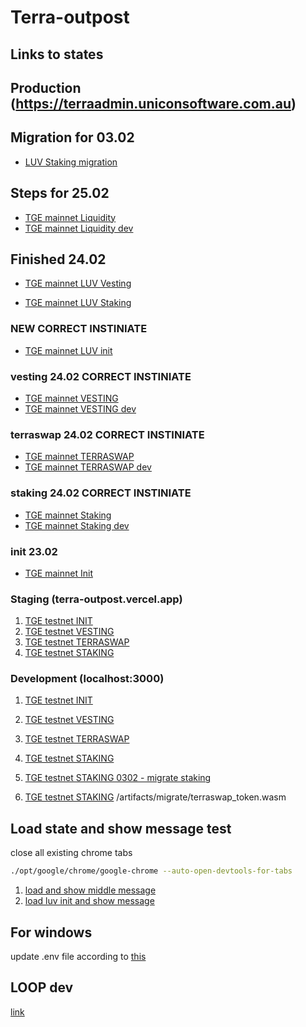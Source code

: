 # Terra-outpost

## Links to states

## Production (https://terraadmin.uniconsoftware.com.au)

## Migration for 03.02

-   [LUV Staking migration](https://terraadmin.uniconsoftware.com.au/lunaverse?state=/states/03.03/outpost.03.02_Mainnet_LUV_staking_migrate.1.0.0.1646301766322.json#Staking)

## Steps for 25.02

-   [TGE mainnet Liquidity](https://terraadmin.uniconsoftware.com.au/lunaverse?state=/states/outpost.25.02_TGE_Mainnet_Liquidity.1.0.0.1645759693316.json#LUV)
-   [TGE mainnet Liquidity dev](http://localhost:3000/lunaverse?state=/states/outpost.25.02_TGE_Mainnet_Liquidity.1.0.0.1645759693316.json#LUV)

## Finished 24.02

-   [TGE mainnet LUV Vesting](https://terraadmin.uniconsoftware.com.au/lunaverse?state=/states/2402/outpost.24.02_Mainnet_Lunaverse_vesting.1.0.0.1645697897122.json#LUV)

-   [TGE mainnet LUV Staking](https://terraadmin.uniconsoftware.com.au/lunaverse?state=/states/2402/outpost.24.02_Mainnet_Luanaverse_Staking.1.0.0.1645699627835.json#LUV)

### NEW CORRECT INSTINIATE

-   [TGE mainnet LUV init](https://terraadmin.uniconsoftware.com.au/lunaverse?state=/states/outpost.TGE_Mainnet_Initial_24.02.2022.1.0.0.1645688728646.json#LUV)

### vesting 24.02 CORRECT INSTINIATE

-   [TGE mainnet VESTING](https://terraadmin.uniconsoftware.com.au/lunaverse?state=/states/outpost.24.02_Mainnet_Lunaverse_vesting.1.0.0.1645692783696.json#V_Treasury)
-   [TGE mainnet VESTING dev](http://localhost:3000/lunaverse?state=/states/outpost.24.02_Mainnet_Lunaverse_vesting.1.0.0.1645692783696.json#V_Treasury)

### terraswap 24.02 CORRECT INSTINIATE

-   [TGE mainnet TERRASWAP](https://terraadmin.uniconsoftware.com.au/lunaverse?state=/states/outpost.24.02_Mainnet_Lunaverse_Terraswap.1.0.0.1645612074053.json#Factory)
-   [TGE mainnet TERRASWAP dev](http://localhost:3000/lunaverse?state=/states/outpost.24.02_Mainnet_Lunaverse_Terraswap.1.0.0.1645612074053.json#Factory)

### staking 24.02 CORRECT INSTINIATE

-   [TGE mainnet Staking](https://terraadmin.uniconsoftware.com.au/lunaverse?state=/states/outpost.24.02_Mainnet_Luanaverse_Staking.1.0.0.1645612795684.json#LUV/UST)
-   [TGE mainnet Staking dev](http://localhost:3000/lunaverse?state=/states/outpost.24.02_Mainnet_Luanaverse_Staking.1.0.0.1645612795684.json#LUV/UST)

### init 23.02

-   [TGE mainnet Init](https://terraadmin.uniconsoftware.com.au/lunaverse?state=/states/outpost.TGE_Testnet_Initial_23.02.2022.1.0.0.1645551218023.json#LUV#1645255020106)

### Staging (terra-outpost.vercel.app)

1. [TGE testnet INIT](https://terraadmin.uniconsoftware.com.au/lunaverse?state=/states/outpost.TGE_Testnet_Initial.1.0.0.1645258264623.json#CONFIG)
2. [TGE testnet VESTING](https://terra-outpost.vercel.app/lunaverse?state=/states/outpost.TGE_TESTNET_VESTING.1.0.0.1645271137757.json#CONFIG)
3. [TGE testnet TERRASWAP](https://terra-outpost.vercel.app/lunaverse?state=/states/outpost.TGE_TESTNET_TERRASWAP.1.0.0.1645275211824.json#CONFIG)
4. [TGE testnet STAKING](https://terra-outpost.vercel.app/lunaverse?state=/states/outpost.TGE_TESTNET_STAKING.1.0.0.1645278796859.json#CONFIG)

### Development (localhost:3000)

1. [TGE testnet INIT](http://localhost:3000/lunaverse?state=/states/outpost.TGE_Testnet_Initial.1.0.0.1645258264623.json#CONFIG)
2. [TGE testnet VESTING](http://localhost:3000/lunaverse?state=/states/outpost.TGE_TESTNET_VESTING.1.0.0.1645271137757.json#CONFIG)
3. [TGE testnet TERRASWAP](http://localhost:3000/lunaverse?state=/states/outpost.TGE_TESTNET_TERRASWAP.1.0.0.1645275211824.json#CONFIG)
4. [TGE testnet STAKING](http://localhost:3000/lunaverse?state=/states/outpost.TGE_TESTNET_STAKING.1.0.0.1645278796859.json#CONFIG)
5. [TGE testnet STAKING 0302 - migrate staking](http://localhost:3000/lunaverse?state=/states/03.03/outpost.TGE_TESTNET_STAKING_-_new_UST.1.0.0.1646300909199.json#CONFIG)

6. [TGE testnet STAKING](http://localhost:3000/lunaverse?state=/states/outpost.Outpost_admin1.1.0.0.1645350358481.json#CONFIG)
   /artifacts/migrate/terraswap_token.wasm

## Load state and show message test

close all existing chrome tabs

```bash
./opt/google/chrome/google-chrome --auto-open-devtools-for-tabs
```

1. [load and show middle message](http://localhost:3000/lunaverse?state=/states/outpost.Outpost_admin1.1.0.0.1645350358481.json#fsafas#1645353554630)
2. [load luv init and show message](http://localhost:3000/lunaverse?state=/states/outpost.TGE_Testnet_Initial.1.0.0.1645258264623.json#LUV#1645255221574)

## For windows

update .env file according to [this](https://create-react-app.dev/docs/adding-a-sass-stylesheet/)

## LOOP dev

[link](http://localhost:3001/lunaverse?state=/states/16.03/outpost.LOOP_mainnet.1.0.0.1647361778020.json#CONFIG)
